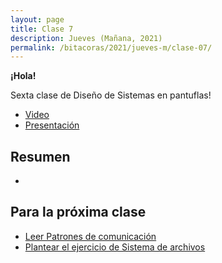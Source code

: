 ```yaml
---
layout: page
title: Clase 7
description: Jueves (Mañana, 2021)
permalink: /bitacoras/2021/jueves-m/clase-07/
---
```



**¡Hola!**

Sexta clase de Diseño de Sistemas en pantuflas!

- [Video](https://us02web.zoom.us/rec/share/w95TJLPirF5IW6fP9EzBX4UAN9vYX6a80yZN_fYFmRvAAQ4AoXA6AgyuoVjoz2mj?startTime=1590063424000)
- [Presentación](https://docs.google.com/presentation/d/1VVo9rluSVBIZSLHIM0w5LmpJ9M-sAsG7EcymdCT6s5M/edit?usp=sharing)

## Resumen

- 

## Para la próxima clase

- [Leer Patrones de comunicación](https://docs.google.com/document/d/1EVPwqFyq2TW5Z5_VUeWdh9yLesxPBbSBzke2jHNURuk/edit)
- [Plantear el ejercicio de Sistema de archivos](https://docs.google.com/document/d/1MYNcBAKlszo1A1bEC2vMvXHyGUgrJyEhGF0tSXJHNsM/)
